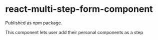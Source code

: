 # react-multi-step-form-component

Published as npm package.

This component lets user add their personal components as a step
